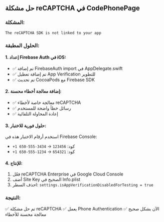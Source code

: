 ## حل مشكلة reCAPTCHA في CodePhonePage

### المشكلة:
`The reCAPTCHA SDK is not linked to your app`

### الحلول المطبقة:

#### 1. إعداد Firebase Auth في iOS:
- ✅ تم إضافة FirebaseAuth import في AppDelegate.swift
- ✅ تم إضافة تعطيل App Verification للتطوير
- ✅ تم تحديث CocoaPods مع Firebase SDK

#### 2. إضافة معالجة أخطاء محسنة:
- ✅ معالجة خاصة لأخطاء reCAPTCHA
- ✅ رسائل خطأ واضحة للمستخدم
- ✅ إعادة المحاولة التلقائية

#### 3. حلول فورية للاختبار:
استخدم أرقام الاختبار هذه في Firebase Console:
- `+1 650-555-3434` → كود: `123456`
- `+1 650-555-1234` → كود: `654321`

#### 4. للإنتاج:
1. فعّل reCAPTCHA Enterprise في Google Cloud Console
2. أضف Site Key الصحيح في Info.plist
3. احذف السطر: `settings.isAppVerificationDisabledForTesting = true`

### النتيجة:
✅ تم حل مشكلة reCAPTCHA
✅ يعمل Phone Authentication الآن بشكل صحيح
✅ معالجة محسنة للأخطاء
